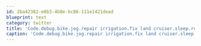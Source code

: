 ```yaml
---
id: 2ba42382-e0b3-4b0e-bc86-111e1421dead
blueprint: text
category: twitter
title: 'Code.debug.bike.jog.repair irrigation.fix land cruiser.sleep.repeat?'
caption: 'Code.debug.bike.jog.repair irrigation.fix land cruiser.sleep.repeat?'
---
```

